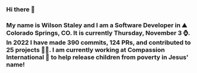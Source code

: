 ### Hi there 👋

### My name is Wilson Staley and I am a Software Developer in ⛰ Colorado Springs, CO.  It is currently Thursday, November 3 ⌚. In 2022 I have made 390 commits, 124 PRs, and contributed to 25 projects 👨‍💻. I am currently working at Compassion International 🏢 to help release children from poverty in Jesus' name!